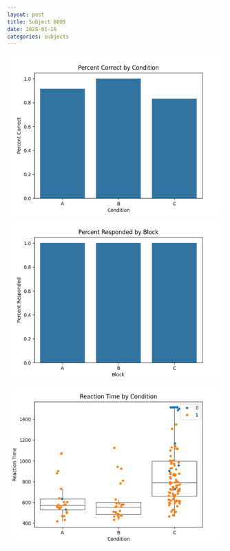 ```yaml
---
layout: post
title: Subject 8005
date: 2025-01-16
categories: subjects
---
```


![](data/8005/run-20/8005_ATS_percent_correct.png)
![](data/8005/run-20/8005_ATS_percent_responded.png)
![](data/8005/run-20/8005_ATS_rt.png)
